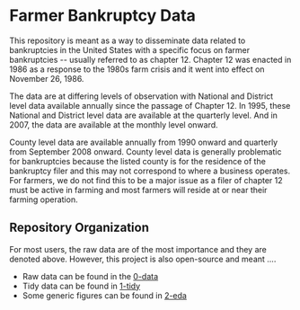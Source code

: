 # Farmer Bankruptcy Data

This repository is meant as a way to disseminate data related to bankruptcies in the United States with a specific focus on farmer bankruptcies -- usually referred to as chapter 12. Chapter 12 was enacted in 1986 as a response to the 1980s farm crisis and it went into effect on November 26, 1986.

The data are at differing levels of observation with National and District level data available annually since the passage of Chapter 12. In 1995, these National and District level data are available at the quarterly level. And in 2007, the data are available at the monthly level onward.

County level data are available annually from 1990 onward and quarterly from September 2008 onward. County level data is generally problematic for bankruptcies because the listed county is for the residence of the bankruptcy filer and this may not correspond to where a business operates. For farmers, we do not find this to be a major issue as a filer of chapter 12 must be active in farming and most farmers will reside at or near their farming operation.


## Repository Organization

For most users, the raw data are of the most importance and they are denoted above. However, this project is also open-source and meant ....

- Raw data can be found in the [0-data](0-data)
- Tidy data can be found in [1-tidy](1-tidy)
- Some generic figures can be found in [2-eda](2-eda)

